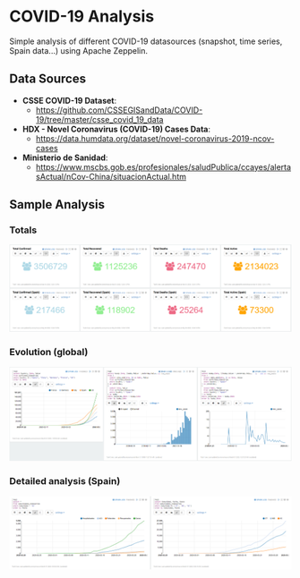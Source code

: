 # COVID-19 Analysis
  
Simple analysis of different COVID-19 datasources (snapshot, time series, Spain data...) using Apache Zeppelin.

## Data Sources

* **CSSE COVID-19 Dataset**:
  * https://github.com/CSSEGISandData/COVID-19/tree/master/csse_covid_19_data
* **HDX - Novel Coronavirus (COVID-19) Cases Data**:
  * https://data.humdata.org/dataset/novel-coronavirus-2019-ncov-cases
* **Ministerio de Sanidad**:
  * https://www.mscbs.gob.es/profesionales/saludPublica/ccayes/alertasActual/nCov-China/situacionActual.htm

## Sample Analysis

### Totals
![Totals](img/Analysis3.PNG)

### Evolution (global)
![Evolution analysis](img/Analysis1.PNG)

### Detailed analysis (Spain)
![Comunidades autónomas](img/Analysis2.PNG)
